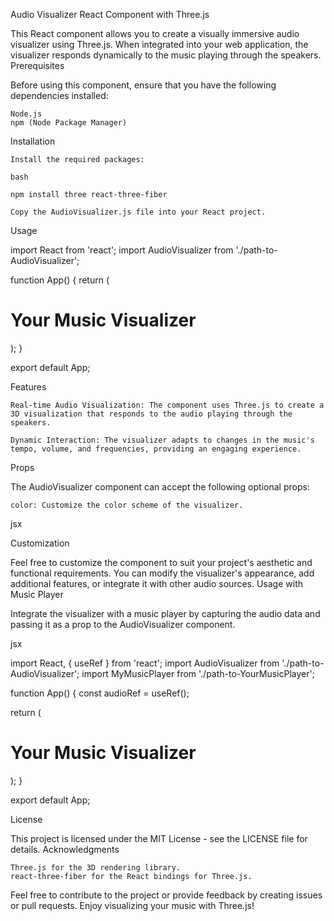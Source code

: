 Audio Visualizer React Component with Three.js

This React component allows you to create a visually immersive audio visualizer using Three.js. When integrated into your web application, the visualizer responds dynamically to the music playing through the speakers.
Prerequisites

Before using this component, ensure that you have the following dependencies installed:

    Node.js
    npm (Node Package Manager)

Installation

    Install the required packages:

    bash

    npm install three react-three-fiber

    Copy the AudioVisualizer.js file into your React project.

Usage

import React from 'react';
import AudioVisualizer from './path-to-AudioVisualizer';

function App() {
  return (
    <div>
      <h1>Your Music Visualizer</h1>
      <AudioVisualizer />
    </div>
  );
}

export default App;

Features

    Real-time Audio Visualization: The component uses Three.js to create a 3D visualization that responds to the audio playing through the speakers.

    Dynamic Interaction: The visualizer adapts to changes in the music's tempo, volume, and frequencies, providing an engaging experience.

Props

The AudioVisualizer component can accept the following optional props:

    color: Customize the color scheme of the visualizer.

jsx

<AudioVisualizer color="#ff0000" />

Customization

Feel free to customize the component to suit your project's aesthetic and functional requirements. You can modify the visualizer's appearance, add additional features, or integrate it with other audio sources.
Usage with Music Player

Integrate the visualizer with a music player by capturing the audio data and passing it as a prop to the AudioVisualizer component.

jsx

import React, { useRef } from 'react';
import AudioVisualizer from './path-to-AudioVisualizer';
import MyMusicPlayer from './path-to-YourMusicPlayer';

function App() {
  const audioRef = useRef();

  return (
    <div>
      <h1>Your Music Visualizer</h1>
      <MyMusicPlayer audioRef={audioRef} />
      <AudioVisualizer audioData={audioRef.current} />
    </div>
  );
}

export default App;

License

This project is licensed under the MIT License - see the LICENSE file for details.
Acknowledgments

    Three.js for the 3D rendering library.
    react-three-fiber for the React bindings for Three.js.

Feel free to contribute to the project or provide feedback by creating issues or pull requests. Enjoy visualizing your music with Three.js!
